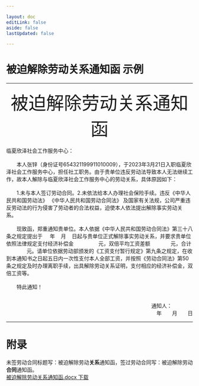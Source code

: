 ```yaml
---

layout: doc
editLink: false
aside: false
lastUpdated: false

---
```

# 被迫解除劳动关系通知函  示例

---

<center><font size=10>被迫解除劳动关系通知函</font></center>
<br>临夏欣泽社会工作服务中心：<br><br>&emsp;&emsp;本人张锌（身份证号654321199911010009），于2023年3月21日入职临夏欣泽社会工作服务中心，担任社工职务。由于贵单位违反劳动法导致本人无法继续工作，故本人解除与临夏欣泽社会工作服务中心的劳动关系，具体原因如下：<br><br>&emsp;&emsp;1.未与本人签订劳动合同。2.未依法给本人办理社会保险手续。违反《中华人民共和国劳动法》 《中华人民共和国劳动合同法》 及国家有关法规，公司严重违反劳动法的行为侵害了劳动者的合法权益，迫使本人依法提出解除事实劳动关系。 <br><br>&emsp;&emsp;现致函，郑重通知贵单位。本人依据《中华人民共和国劳动合同法》第三十八条之规定提出于     年    月    日起与贵单位正式解除事实劳动关系，并要求贵单位依照法律规定支付经济补偿金                 元，双倍平均工资差额              元，合计               元。请单位依据劳动部颁发的《工资支付暂行规定》第九条之规定，在收到本通知书之日起五日内一次性支付本人全部工资，并按照《劳动合同法》第50条之规定及时办理离职手续，出具解除劳动关系证明，支付相应的经济补偿金，双倍工资等。<br><br>&emsp;&emsp;特此通知！<br>                                                                  
<p align="right">通知人：&emsp;&emsp;&emsp;&emsp;<br>
年&emsp;&emsp;月&emsp;&emsp;日</p>

---

# 附录
未签劳动合同标题写：被迫解除劳动**关系**通知函，签过劳动合同写：被迫解除劳动**合同**通知函。<br>
[被迫解除劳动关系通知函.docx 下载](https://www.123pan.com/s/diMiVv-goamh.html)

